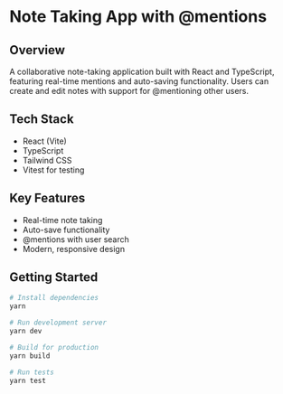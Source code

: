 # Note Taking App with @mentions

## Overview

A collaborative note-taking application built with React and TypeScript, featuring real-time mentions and auto-saving functionality. Users can create and edit notes with support for @mentioning other users.

## Tech Stack

- React (Vite)
- TypeScript
- Tailwind CSS
- Vitest for testing

## Key Features

- Real-time note taking
- Auto-save functionality
- @mentions with user search
- Modern, responsive design

## Getting Started

```bash
# Install dependencies
yarn

# Run development server
yarn dev

# Build for production
yarn build

# Run tests
yarn test
```
